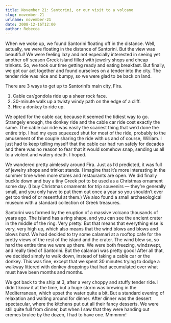 ```yaml
---
title: November 21: Santorini, or our visit to a volcano
slug: november-21
urlname: november-21
date: 2008-12-16T12:00
author: Rebecca
---
```

When we woke up, we found Santorini floating off in the distance. Well,
actually, we were floating in the distance of Santorini. But the view was
beautiful! We were feeling lazy and not especially interested in seeing yet
another off season Greek island filled with jewelry shops and cheap trinkets.
So, we took our time getting ready and eating breakfast. But finally, we got our
act together and found ourselves on a tender into the city. The tender ride was
nice and bumpy, so we were glad to be back on land.

There are 3 ways to get up to Santorini&#x02bc;s main city, Fira.

1. Cable car/gondola ride up a sheer rock face.
2. 30-minute walk up a twisty windy path on the edge of a cliff.
3. Hire a donkey to ride up.

We opted for the cable car, because it seemed the tidiest way to go. Strangely
enough, the donkey ride and the cable car ride cost exactly the same. The cable
car ride was easily the scariest thing that we&#x02bc;d done the entire trip. I
had my eyes squeezed shut for most of the ride, probably to the amusement of the
couple sharing the ride with us and of course, William. I just had to keep
telling myself that the cable car had run safely for decades and there was no
reason to fear that it would somehow snap, sending us all to a violent and
watery death. I hoped.

We wandered pretty aimlessly around Fira. Just as I&#x02bc;d predicted, it was
full of jewelry shops and trinket stands. I imagine that it&#x02bc;s more
interesting in the summer time when more stores and restaurants are open. We did
finally buckle down and buy a tiny Greek pot to be used as a Christmas ornament
some day. (I buy Christmas ornaments for trip souvenirs &mdash; they&#x02bc;re
generally small, and you only have to put them out once a year so you
shouldn&#x02bc;t ever get too tired of or resentful at them.) We also found a
small archaeological museum with a standard collection of Greek treasures.

Santorini was formed by the eruption of a massive volcano thousands of years
ago. The island has a ring shape, and you can see the ancient crater in the
middle of the ring. Very pretty. But that means that everything else is very,
very high up, which also means that the wind blows and blows and blows *hard*.
We had decided to try some calamari at a rooftop cafe for the pretty views of
the rest of the island and the crater. The wind blew so, so hard the entire time
we were up there. We were both freezing, windswept, and really tired of
Santorini. But the calamari was pretty good! After all that, we decided simply
to walk down, instead of taking a cable car or the donkey. This was fine, except
that we spent 30 minutes trying to dodge a walkway littered with donkey
droppings that had accumulated over what must have been months and months.

We got back to the ship at 3, after a very choppy and stuffy tender ride. I
didn&#x02bc;t know it at the time, but a huge storm was brewing in the
Mediterranean, which upset the water quite a bit. But a standard evening of
relaxation and waiting around for dinner. After dinner was the dessert
spectacular, where the kitchens put out all their fancy desserts. We were still
quite full from dinner, but when I saw that they were handing out cremes brulee
by the dozen, I had to have one. Mmmmm!
